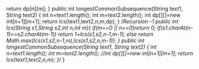 return dp[n][m];
}
public int longestCommonSubsequence(String text1, String text2) {
int n=text1.length();
int m=text2.length();
int dp[][]=new int[n+1][m+1];
return lcs(text1,text2,n,m,dp);
}
/*Recursion -1
public int  lcs(String s1,String s2,int n,int m){
if(m==0 || n==0)return 0;
if(s1.charAt(n-1)==s2.charAt(m-1))
return 1+lcs(s1,s2,n-1,m-1);
else
return Math.max(lcs(s1,s2,n-1,m),lcs(s1,s2,n,m-1));
}
public int longestCommonSubsequence(String text1, String text2) {
int n=text1.length();
int m=text2.length();
//int dp[][]=new int[n+1][m+1];
return lcs(text1,text2,n,m);
}*/
}
```